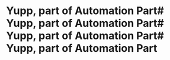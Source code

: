 # Yupp, part of Automation Part# Yupp, part of Automation Part# Yupp, part of Automation Part# Yupp, part of Automation Part
